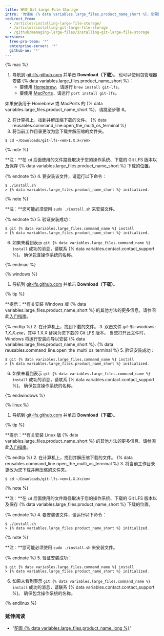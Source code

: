 ```yaml
---
title: 安装 Git Large File Storage
intro: '为使用 {% data variables.large_files.product_name_short %}，您需要下载并安装不同于 Git 的新程序。'
redirect_from:
  - /articles/installing-large-file-storage/
  - /articles/installing-git-large-file-storage
  - /github/managing-large-files/installing-git-large-file-storage
versions:
  free-pro-team: '*'
  enterprise-server: '*'
  github-ae: '*'
---
```

{% mac %}

1. 导航到 [git-lfs.github.com](https://git-lfs.github.com) 并单击 **Download（下载）**。 也可以使用包管理器安装 {% data variables.large_files.product_name_short %}：
    - 要使用 [Homebrew](http://brew.sh/)，请运行 `brew install git-lfs`。
    - 要使用 [MacPorts](https://www.macports.org/)，请运行 `port install git-lfs`。

 如果安装用于 Homebrew 或 MacPorts 的 {% data variables.large_files.product_name_short %}，请跳至步骤 6。

2. 在计算机上，找到并解压缩下载的文件。
{% data reusables.command_line.open_the_multi_os_terminal %}
3. 将当前工作目录更改为您下载并解压缩的文件夹。
  ```shell
  $ cd ~/Downloads/git-lfs-<em>1.X.X</em>
  ```
 {% note %}

 **注：**在 `cd` 后面使用的文件路径取决于您的操作系统、下载的 Git LFS 版本以及保存 {% data variables.large_files.product_name_short %} 下载的位置。

 {% endnote %}
4. 要安装该文件，请运行以下命令：
  ```shell
  $ ./install.sh
  > {% data variables.large_files.product_name_short %} initialized.
  ```
 {% note %}

 **注：**您可能必须使用 `sudo ./install.sh` 来安装文件。

 {% endnote %}
5. 验证安装成功：
  ```shell
  $ git {% data variables.large_files.command_name %} install
  > {% data variables.large_files.product_name_short %} initialized.
  ```
6. 如果未看到表示 `git {% data variables.large_files.command_name %} install` 成功的消息，请联系 {% data variables.contact.contact_support %}。 确保包含操作系统的名称。

{% endmac %}

{% windows %}

1. 导航到 [git-lfs.github.com](https://git-lfs.github.com) 并单击 **Download（下载）**。

  {% tip %}

  **提示：**有关安装 Windows 版 {% data variables.large_files.product_name_short %} 的其他方法的更多信息，请参阅此[入门指南](https://github.com/github/git-lfs#getting-started)。

  {% endtip %}
2. 在计算机上，找到下载的文件。
3. 双击文件 *git-lfs-windows-1.X.X.exe*，其中 1.X.X 替换为您下载的 Git LFS 版本。 当您打开此文件时，Windows 将运行安装向导以安装
{% data variables.large_files.product_name_short %}.
{% data reusables.command_line.open_the_multi_os_terminal %}
5. 验证安装成功：
  ```shell
  $ git {% data variables.large_files.command_name %} install
  > {% data variables.large_files.product_name_short %} initialized.
  ```
6. 如果未看到表示 `git {% data variables.large_files.command_name %} install` 成功的消息，请联系 {% data variables.contact.contact_support %}。 确保包含操作系统的名称。

{% endwindows %}

{% linux %}

1. 导航到 [git-lfs.github.com](https://git-lfs.github.com) 并单击 **Download（下载）**。

  {% tip %}

  **提示：**有关安装 Linux 版 {% data variables.large_files.product_name_short %} 的其他方法的更多信息，请参阅此[入门指南](https://github.com/github/git-lfs#getting-started)。

  {% endtip %}
2. 在计算机上，找到并解压缩下载的文件。
{% data reusables.command_line.open_the_multi_os_terminal %}
3. 将当前工作目录更改为您下载并解压缩的文件夹。
  ```shell
  $ cd ~/Downloads/git-lfs-<em>1.X.X</em>
  ```
 {% note %}

 **注：**在 `cd` 后面使用的文件路径取决于您的操作系统、下载的 Git LFS 版本以及保存 {% data variables.large_files.product_name_short %} 下载的位置。

 {% endnote %}
4. 要安装该文件，请运行以下命令：
  ```shell
  $ ./install.sh
  > {% data variables.large_files.product_name_short %} initialized.
  ```
 {% note %}

 **注：**您可能必须使用 `sudo ./install.sh` 来安装文件。

 {% endnote %}
5. 验证安装成功：
  ```shell
  $ git {% data variables.large_files.command_name %} install
  > {% data variables.large_files.product_name_short %} initialized.
  ```
6. 如果未看到表示 `git {% data variables.large_files.command_name %} install` 成功的消息，请联系 {% data variables.contact.contact_support %}。 确保包含操作系统的名称。

{% endlinux %}

### 延伸阅读

- "[配置 {% data variables.large_files.product_name_long %}](/articles/configuring-git-large-file-storage)"
